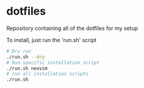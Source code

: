 # dotfiles
Repository containing all of the dotfiles for my setup

To install, just run the 'run.sh' script
```bash
# Dry run
./run.sh --dry
# Run specific installation script
./run.sh neovim
# run all installation scripts
./run.sh
```
